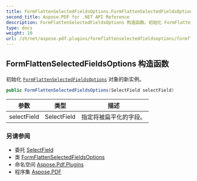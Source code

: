 ```yaml
---
title: FormFlattenSelectedFieldsOptions.FormFlattenSelectedFieldsOptions
second_title: Aspose.PDF for .NET API Reference
description: FormFlattenSelectedFieldsOptions 构造函数。初始化 FormFlattenSelectedFieldsOptions 对象的新实例
type: docs
weight: 10
url: /zh/net/aspose.pdf.plugins/formflattenselectedfieldsoptions/formflattenselectedfieldsoptions/
---
```

## FormFlattenSelectedFieldsOptions 构造函数

初始化 [`FormFlattenSelectedFieldsOptions`](../) 对象的新实例。

```csharp
public FormFlattenSelectedFieldsOptions(SelectField selectField)
```

| 参数 | 类型 | 描述 |
| --- | --- | --- |
| selectField | SelectField | 指定将被扁平化的字段。 |

### 另请参阅

* 委托 [SelectField](../../selectfield/)
* 类 [FormFlattenSelectedFieldsOptions](../)
* 命名空间 [Aspose.Pdf.Plugins](../../../aspose.pdf.plugins/)
* 程序集 [Aspose.PDF](../../../)